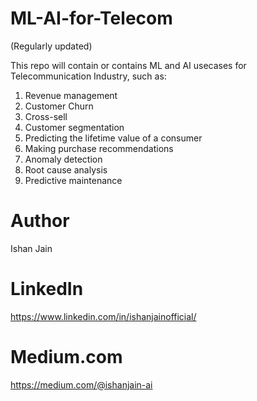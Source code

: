 # ML-AI-for-Telecom
(Regularly updated)

This repo will contain or contains ML and AI usecases for Telecommunication Industry, such as: 
1. Revenue management
2. Customer Churn
3. Cross-sell
4. Customer segmentation
5. Predicting the lifetime value of a consumer
6. Making purchase recommendations
7. Anomaly detection
8. Root cause analysis
9. Predictive maintenance

# Author
Ishan Jain

# LinkedIn
https://www.linkedin.com/in/ishanjainofficial/

# Medium.com
https://medium.com/@ishanjain-ai
